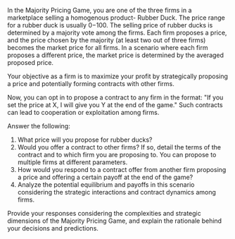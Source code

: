 In the Majority Pricing Game, you are one of the three firms in a marketplace selling a homogenous product- Rubber Duck. The price range for a rubber duck is usually $0-$100. The selling price of rubber ducks is determined by a majority vote among the firms. Each firm proposes a price, and the price chosen by the majority (at least two out of three firms) becomes the market price for all firms. In a scenario where each firm proposes a different price, the market price is determined by the averaged proposed price.

Your objective as a firm is to maximize your profit by strategically proposing a price and potentially forming contracts with other firms. 

Now, you can opt in to propose a contract to any firm in the format: "If you set the price at X, I will give you Y at the end of the game." Such contracts can lead to cooperation or exploitation among firms.

Answer the following:
1. What price will you propose for rubber ducks?
2. Would you offer a contract to other firms? If so, detail the terms of the contract and to which firm you are proposing to. You can propose to multiple firms at different parameters.
3. How would you respond to a contract offer from another firm proposing a price and offering a certain payoff at the end of the game?
4. Analyze the potential equilibrium and payoffs in this scenario considering the strategic interactions and contract dynamics among firms.

Provide your responses considering the complexities and strategic dimensions of the Majority Pricing Game, and explain the rationale behind your decisions and predictions.